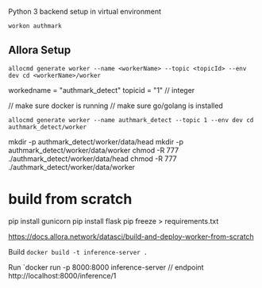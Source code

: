 Python 3 backend setup in virtual environment

`workon authmark`

## Allora Setup

`allocmd generate worker --name <workerName> --topic <topicId> --env dev
cd <workerName>/worker`

workedname = "authmark_detect"
topicid = "1" // integer

// make sure docker is running
// make sure go/golang is installed

`allocmd generate worker --name authmark_detect --topic 1 --env dev
cd authmark_detect/worker`


mkdir -p authmark_detect/worker/data/head
mkdir -p authmark_detect/worker/data/worker
chmod -R 777 ./authmark_detect/worker/data/head
chmod -R 777 ./authmark_detect/worker/data/worker


# build from scratch

pip install gunicorn
pip install flask
pip freeze > requirements.txt

https://docs.allora.network/datasci/build-and-deploy-worker-from-scratch

Build
`docker build -t inference-server .`

Run
`docker run -p 8000:8000 inference-server
// endpoint http://localhost:8000/inference/1


